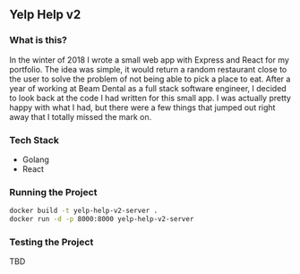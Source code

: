 ## Yelp Help v2

### What is this?
In the winter of 2018 I wrote a small web app with Express and React for my portfolio. The idea was simple, it would return a random restaurant close to the user to solve the problem of not being able to pick a place to eat. After a year of working at Beam Dental as a full stack software engineer, I decided to look back at the code I had written for this small app. I was actually pretty happy with what I had, but there were a few things that jumped out right away that I totally missed the mark on.

### Tech Stack
- Golang
- React

### Running the Project
```bash
docker build -t yelp-help-v2-server .
docker run -d -p 8000:8000 yelp-help-v2-server
```

### Testing the Project
TBD